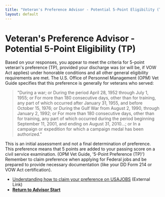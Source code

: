 ```yaml
---
title: "Veteran's Preference Advisor - Potential 5-Point Eligibility (TP)"
layout: default
---
```


# Veteran's Preference Advisor - Potential 5-Point Eligibility (TP)

Based on your responses, you appear to meet the criteria for 5-point veteran's preference (TP), provided your discharge was (or will be, if VOW Act applies) under honorable conditions and all other general eligibility requirements are met. The U.S. Office of Personnel Management (OPM) Vet Guide specifies that this preference is generally for veterans who served:

> "During a war; or During the period April 28, 1952 through July 1, 1955; or For more than 180 consecutive days, other than for training, any part of which occurred after January 31, 1955, and before October 15, 1976; or During the Gulf War from August 2, 1990, through January 2, 1992; or For more than 180 consecutive days, other than for training, any part of which occurred during the period beginning September 11, 2001, and ending on August 31, 2010...; or In a campaign or expedition for which a campaign medal has been authorized."

This is an initial assessment and not a final determination of preference. This preference means that 5 points are added to your passing score on a civil service examination. (OPM Vet Guide, '5-Point Preference (TP)') Remember to claim preference when applying for Federal jobs and be prepared to provide necessary documentation (like your DD Form 214 or VOW Act certification).

* [Understanding how to claim your preference on USAJOBS](https://www.usajobs.gov/help/faq/application/veterans-preference/) (External Link)
* [**Return to Advisor Start**](./start.md)
